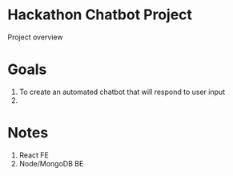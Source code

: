 # Hackathon Chatbot Project

Project overview

# Goals

1. To create an automated chatbot that will respond to user input
2.

# Notes

1. React FE
2. Node/MongoDB BE
